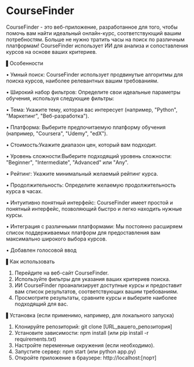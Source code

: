 # CourseFinder
CourseFinder - это веб-приложение, разработанное для того, чтобы помочь вам найти идеальный онлайн-курс, соответствующий вашим потребностям. Больше не нужно тратить часы на поиск по различным платформам! CourseFinder использует ИИ для анализа и сопоставления курсов на основе ваших критериев.

▌Особенности

•  Умный поиск: CourseFinder использует продвинутые алгоритмы для поиска курсов, наиболее релевантных вашим требованиям.

•  Широкий набор фильтров: Определите свои идеальные параметры обучения, используя следующие фильтры:

•  Тема: Укажите тему, которая вас интересует (например, "Python", "Маркетинг", "Веб-разработка").

•  Платформа: Выберите предпочитаемую платформу обучения (например, "Coursera", "Udemy", "edX").

•  Стоимость:Укажите диапазон цен, который вам подходит.

•  Уровень сложности:Выберите подходящий уровень сложности: "Beginner", "Intermediate", "Advanced" или "Any".

•  Рейтинг: Укажите минимальный желаемый рейтинг курса.

•  Продолжительность: Определите желаемую продолжительность курса в часах.

•  Интуитивно понятный интерфейс: CourseFinder имеет простой и понятный интерфейс, позволяющий быстро и легко находить нужные курсы.

•  Интеграция с различными платформами: Мы постоянно расширяем список поддерживаемых платформ для предоставления вам максимально широкого выбора курсов.

•  Добавлен голосовой ввод

▌Как использовать

1. Перейдите на веб-сайт CourseFinder.
2. Используйте фильтры для указания ваших критериев поиска.
3. ИИ CourseFinder проанализирует доступные курсы и предоставит вам список результатов, соответствующих вашим требованиям.
4. Просмотрите результаты, сравните курсы и выберите наиболее подходящий для вас.

▌Установка (если применимо, например, для локального запуска)

1. Клонируйте репозиторий: git clone [URL_вашего_репозитория]
2. Установите зависимости: npm install (или pip install -r requirements.txt)
3. Настройте переменные окружения (если необходимо).
4. Запустите сервер: npm start (или python app.py)
5. Откройте приложение в браузере: http://localhost:[порт]
